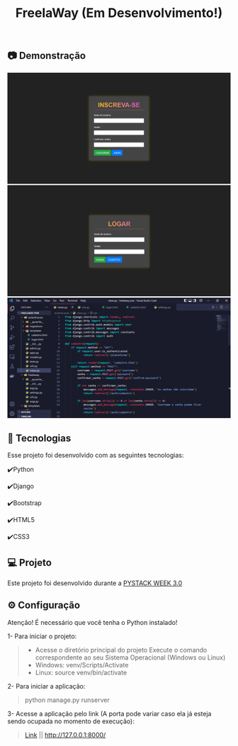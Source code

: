 <h1 align="center">
   FreelaWay (Em Desenvolvimento!)
</h1>

<br>

## :camera: Demonstração

![png1](github/Cadastro.png)
![png2](github/Logar.png)
![png3](github/Codigo.png)

## :rocket: Tecnologias

Esse projeto foi desenvolvido com as seguintes tecnologias:

✔️Python

✔️Django

✔️Bootstrap

✔️HTML5

✔️CSS3

## 💻 Projeto

Este projeto foi desenvolvido durante a [PYSTACK WEEK 3.0](https://pythonando.com.br/inscricao/psw3)

## ⚙ Configuração

Atenção! É necessário que você tenha o Python instalado!

1- Para iniciar o projeto:
> - Acesse o diretório principal do projeto
> Execute o comando correspondente ao seu Sistema Operacional (Windows ou Linux)
> - Windows: venv/Scripts/Activate
> - Linux: source venv/bin/activate

2- Para iniciar a aplicação:
> python manage.py runserver

3- Acesse a aplicação pelo link (A porta pode variar caso ela já esteja sendo ocupada no momento de execução):
> [Link](http://127.0.0.1:8000/) || http://127.0.0.1:8000/

